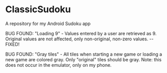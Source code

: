 ClassicSudoku
=============

A repository for my Android Sudoku app


BUG FOUND: "Loading 9" - Values entered by a user are retrieved as 9. Original values are not affected, only non-original, non-zero values.
 -- FIXED!

BUG FOUND: "Gray tiles" - All tiles when starting a new game or loading a new game are colored gray. Only "original" tiles should be gray. Note: this does not occur in the emulator, only on my phone.  